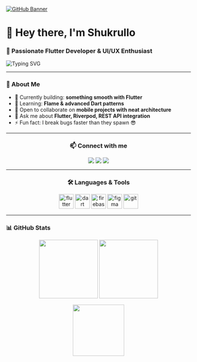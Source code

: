 [![GitHub Banner](https://user-images.githubusercontent.com/58959408/232639433-cb0aea21-66f0-4508-a771-85e2089c5a87.gif)](https://github.com/ByteHunter833)

# 👋 Hey there, I'm **Shukrullo**
### 💙 Passionate Flutter Developer & UI/UX Enthusiast

<img src="https://readme-typing-svg.demolab.com?font=JetBrains+Mono&size=18&pause=1000&color=42A5F5&width=450&lines=Flutter+Developer;Mobile+App+Engineer;Clean+Code+Enjoyer;Future+Architect+of+Apps" alt="Typing SVG" />

---

### 🚀 About Me
- 🔭 Currently building: **something smooth with Flutter**
- 🌱 Learning: **Flame & advanced Dart patterns**
- 👯 Open to collaborate on **mobile projects with neat architecture**
- 💬 Ask me about **Flutter, Riverpod, REST API integration**
- ⚡ Fun fact: I break bugs faster than they spawn 😎

---


<h3 align="center">📫 Connect with me</h3>
<p align="center">
  <a href="https://t.me/yourtelegram" target="blank"><img src="https://img.shields.io/badge/Telegram-2CA5E0?style=for-the-badge&logo=telegram&logoColor=white" /></a>
  <a href="https://linkedin.com/in/your-linkedin" target="blank"><img src="https://img.shields.io/badge/LinkedIn-0A66C2?style=for-the-badge&logo=linkedin&logoColor=white" /></a>
  <a href="mailto:yourmail@gmail.com"><img src="https://img.shields.io/badge/Gmail-EA4335?style=for-the-badge&logo=gmail&logoColor=white" /></a>
</p>


---

<h3 align="center">🛠 Languages & Tools</h3>
<p align="center">
  <a href="https://flutter.dev" target="_blank" rel="noreferrer"><img src="https://www.vectorlogo.zone/logos/flutterio/flutterio-icon.svg" alt="flutter" width="40" height="40"/></a>
  <a href="https://dart.dev" target="_blank" rel="noreferrer"><img src="https://www.vectorlogo.zone/logos/dartlang/dartlang-icon.svg" alt="dart" width="40" height="40"/></a>
  <a href="https://firebase.google.com/" target="_blank" rel="noreferrer"><img src="https://www.vectorlogo.zone/logos/firebase/firebase-icon.svg" alt="firebase" width="40" height="40"/></a>
  <a href="https://www.figma.com/" target="_blank" rel="noreferrer"><img src="https://www.vectorlogo.zone/logos/figma/figma-icon.svg" alt="figma" width="40" height="40"/></a>
  <a href="https://git-scm.com/" target="_blank" rel="noreferrer"><img src="https://www.vectorlogo.zone/logos/git-scm/git-scm-icon.svg" alt="git" width="40" height="40"/></a>
</p>

---

### 📊 GitHub Stats

<p align="center">
  <img height="160" src="https://github-readme-stats.vercel.app/api?username=ByteHunter833&show_icons=true&theme=tokyonight" />
  <img height="160" src="https://github-readme-streak-stats.herokuapp.com/?user=ByteHunter833&theme=tokyonight" />
</p>

<p align="center">
  <img height="140" src="https://github-readme-stats.vercel.app/api/top-langs?username=ByteHunter833&show_icons=true&locale=en&layout=compact&theme=tokyonight" />
</p>





